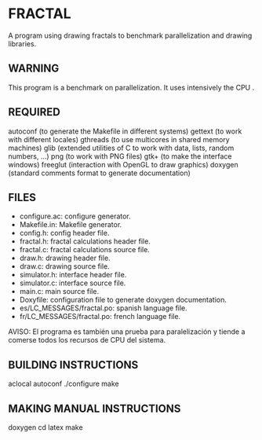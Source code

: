 FRACTAL
=======

A program using drawing fractals to benchmark parallelization and drawing
libraries.

WARNING
-------

This program is a benchmark on parallelization. It uses intensively the CPU .

REQUIRED
--------

autoconf (to generate the Makefile in different systems)
gettext (to work with different locales)
gthreads (to use multicores in shared memory machines)
glib (extended utilities of C to work with data, lists, random numbers, ...)
png (to work with PNG files)
gtk+ (to make the interface windows)
freeglut (interaction with OpenGL to draw graphics)
doxygen (standard comments format to generate documentation)

FILES
-----

* configure.ac: configure generator.
* Makefile.in: Makefile generator.
* config.h: config header file.
* fractal.h: fractal calculations header file.
* fractal.c: fractal calculations source file.
* draw.h: drawing header file.
* draw.c: drawing source file.
* simulator.h: interface header file.
* simulator.c: interface source file.
* main.c: main source file.
* Doxyfile: configuration file to generate doxygen documentation.
* es/LC_MESSAGES/fractal.po: spanish language file.
* fr/LC_MESSAGES/fractal.po: french language file.

AVISO: El programa es también una prueba para paralelización y tiende a comerse todos los recursos de CPU del sistema.

BUILDING INSTRUCTIONS
---------------------

aclocal
autoconf
./configure
make

MAKING MANUAL INSTRUCTIONS
--------------------------

doxygen
cd latex
make 
